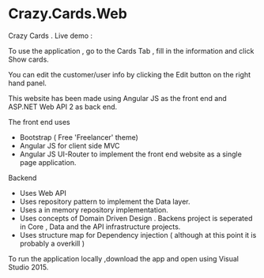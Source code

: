 # Crazy.Cards.Web
Crazy Cards . Live demo :

To use the application  , go to the Cards Tab , fill in the information and click Show cards.

You can edit the customer/user info by clicking the Edit button on the right hand panel.

This website has been made using Angular JS as the front end and ASP.NET Web API 2 as back end.

The front end uses  
- Bootstrap ( Free 'Freelancer' theme)
- Angular JS for client side MVC
- Angular JS UI-Router to implement the front end website as a single page application.


Backend 
- Uses Web API 
- Uses repository pattern to implement the Data layer.
- Uses a in memory repository implementation.
- Uses concepts of Domain Driven Design . Backens project is seperated in Core , Data and the API infrastructure projects.
- Uses structure map for Dependency injection ( although at this point it is probably a overkill )



To run the application locally ,download the app and open using Visual Studio 2015.

